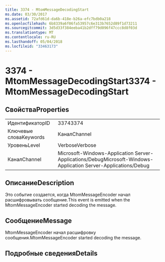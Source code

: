 ```yaml
---
title: 3374 - MtomMessageDecodingStart
ms.date: 03/30/2017
ms.assetid: 72afd61d-da6b-418e-b26a-efc7bdb0a218
ms.openlocfilehash: 6b8339a6f06fa53957c6e313b7652d89f1d73211
ms.sourcegitcommit: 3d5d33f384eeba41b2dff79d096f47ccc8d8f03d
ms.translationtype: MT
ms.contentlocale: ru-RU
ms.lasthandoff: 05/04/2018
ms.locfileid: "33463173"
---
```

# <a name="3374---mtommessagedecodingstart"></a><span data-ttu-id="2f3b6-102">3374 - MtomMessageDecodingStart</span><span class="sxs-lookup"><span data-stu-id="2f3b6-102">3374 - MtomMessageDecodingStart</span></span>
## <a name="properties"></a><span data-ttu-id="2f3b6-103">Свойства</span><span class="sxs-lookup"><span data-stu-id="2f3b6-103">Properties</span></span>  
  
|||  
|-|-|  
|<span data-ttu-id="2f3b6-104">Идентификатор</span><span class="sxs-lookup"><span data-stu-id="2f3b6-104">ID</span></span>|<span data-ttu-id="2f3b6-105">3374</span><span class="sxs-lookup"><span data-stu-id="2f3b6-105">3374</span></span>|  
|<span data-ttu-id="2f3b6-106">Ключевые слова</span><span class="sxs-lookup"><span data-stu-id="2f3b6-106">Keywords</span></span>|<span data-ttu-id="2f3b6-107">Канал</span><span class="sxs-lookup"><span data-stu-id="2f3b6-107">Channel</span></span>|  
|<span data-ttu-id="2f3b6-108">Уровень</span><span class="sxs-lookup"><span data-stu-id="2f3b6-108">Level</span></span>|<span data-ttu-id="2f3b6-109">Verbose</span><span class="sxs-lookup"><span data-stu-id="2f3b6-109">Verbose</span></span>|  
|<span data-ttu-id="2f3b6-110">Канал</span><span class="sxs-lookup"><span data-stu-id="2f3b6-110">Channel</span></span>|<span data-ttu-id="2f3b6-111">Microsoft-Windows-Application Server-Applications/Debug</span><span class="sxs-lookup"><span data-stu-id="2f3b6-111">Microsoft-Windows-Application Server-Applications/Debug</span></span>|  
  
## <a name="description"></a><span data-ttu-id="2f3b6-112">Описание</span><span class="sxs-lookup"><span data-stu-id="2f3b6-112">Description</span></span>  
 <span data-ttu-id="2f3b6-113">Это событие создается, когда MtomMessageEncoder начал расшифровывать сообщение.</span><span class="sxs-lookup"><span data-stu-id="2f3b6-113">This event is emitted when the MtomMessageEncoder started decoding the message.</span></span>  
  
## <a name="message"></a><span data-ttu-id="2f3b6-114">Сообщение</span><span class="sxs-lookup"><span data-stu-id="2f3b6-114">Message</span></span>  
 <span data-ttu-id="2f3b6-115">MtomMessageEncoder начал расшифровку сообщения.</span><span class="sxs-lookup"><span data-stu-id="2f3b6-115">MtomMessageEncoder started decoding  the message.</span></span>  
  
## <a name="details"></a><span data-ttu-id="2f3b6-116">Подробные сведения</span><span class="sxs-lookup"><span data-stu-id="2f3b6-116">Details</span></span>
